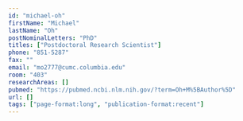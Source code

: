 ```yaml
---
id: "michael-oh"
firstName: "Michael"
lastName: "Oh"
postNominalLetters: "PhD"
titles: ["Postdoctoral Research Scientist"]
phone: "851-5287"
fax: ""
email: "mo2777@cumc.columbia.edu"
room: "403"
researchAreas: []
pubmed: "https://pubmed.ncbi.nlm.nih.gov/?term=Oh+M%5BAuthor%5D"
url: []
tags: ["page-format:long", "publication-format:recent"]
---
```

